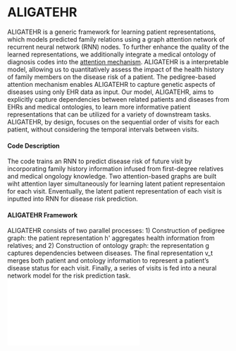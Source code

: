 # ALIGATEHR


ALIGATEHR is a generic framework for learning patient representations, 
which models predicted family relations using a graph attention network of recurrent neural network (RNN) nodes.
To further enhance the quality of the learned representations, 
we additionally integrate a medical ontology of diagnosis codes into the [attention mechanism](https://arxiv.org/abs/1710.10903).
ALIGATEHR is a interpretable model,
allowing us to quantitatively assess the impact of the health history of family members on the disease risk of a patient.
The pedigree-based attention mechanism enables ALIGATEHR to capture genetic aspects of diseases using only EHR data as input.
Our model, ALIGATEHR, aims to explicitly capture dependencies between related patients and diseases from EHRs and medical ontologies, 
to learn more informative patient representations that can be utilized for a variety of downstream tasks. ALIGATEHR, by design, 
focuses on the sequential order of visits for each patient, without considering the temporal intervals between visits.

#### Code Description

The  code trains an RNN to predict disease risk of future visit by incorporating family history information infused from first-degree relatives and medical ongology knowledge.
Two attention-based graphs are built wiht attention layer simultaneously for learning latent patient representaion for each visit. Enventually, the latent patient representation
of each visit is inputted into RNN for disease risk prediction.


#### ALIGATEHR Framework
ALIGATEHR consists of two parallel processes: 1) Construction of pedigree graph: the patient representation h' aggregates health information from relatives; and 2) Construction of ontology graph: the representation g captures dependencies between diseases. The final representation v_t merges both patient and ontology information to represent a patient’s disease status for each visit. Finally, a series of visits is fed into a neural network model for the risk prediction task. ![Illustration of ALIGATEHR](Figure1.pdf)
